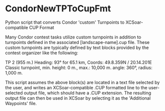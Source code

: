 # CondorNewTPToCupFmt
Python script that converts Condor 'custom' Turnpoints to XCSoar-compatible CUP Format

Many Condor contest tasks utilize custom turnpoints in addition to turnpoints defined in the associated [landscape-name].cup file. These custom turnpoints are typically defined by text blocks provided by the contest organizer like the following:

TP 2 (955 m.)
Heading: 93° for 65.1 km,
Coords: 49.8.359N / 20.14.201E
Classic turnpoint,
min. height: 0 m., max.: 10,000 m.
angle: 360°, radius: 1,000 m.

This script assumes the above block(s) are located in a text file selected by the user, and writes an XCSoar-compatible .CUP formatted line to the user-selected output file, which should have a .CUP extension. The resulting output file can then be used in XCSoar by selecting it as the 'Additional Waypoints' file.
